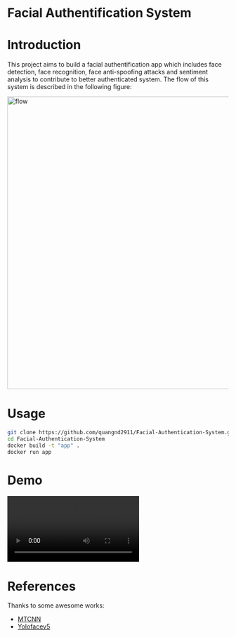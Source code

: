 Facial Authentification System
=====

# Introduction

This project aims to build a facial authentification app which includes face detection, face recognition, face anti-spoofing attacks and sentiment analysis to contribute to better authenticated system. The flow of this system is described in the following figure:

<img width="667" alt="flow" src="https://user-images.githubusercontent.com/53470099/193404457-f3f0b163-5178-489c-8357-b838fa7dc9f4.png">

# Usage
```bash
git clone https://github.com/quangnd2911/Facial-Authentication-System.git
cd Facial-Authentication-System
docker build -t "app" .
docker run app
```
# Demo
![demo](https://user-images.githubusercontent.com/71268282/230700707-a5abd110-223a-441b-b167-79b29db64691.webm)

# References
Thanks to some awesome works:

- [MTCNN](https://github.com/timesler/facenet-pytorch)
- [Yolofacev5](https://github.com/elyha7/yoloface)
